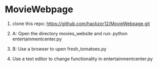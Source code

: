 # MovieWebpage

1. clone this repo: https://github.com/hackzor12/MovieWebpage.git

2. A: Open the directory movies_website and run: python entertainmentcenter.py

2. B: Use a browser to upen fresh_tomatoes.py

3. Use a text editor to change functionality in entertainmentcenter.py
